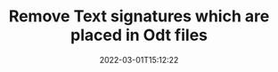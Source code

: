 ---
############################# Static ############################
layout: "auto-gen-signature"
date: 2022-03-01T15:12:22
draft: false
operation: Delete
signaturetype: Text
fileformat: Odt
productName: .NET
lang: en
productCode: net
otherformats: pdf doc docx docm dot dotm dotx odt ott rtf xls xlsx xlsm xlsb csv ods ots xltx xltm ppt pptx pps ppsx odp otp potx potm pptm ppsm
breadcrumb: Put Text signature on Odt for C#

############################# Head ############################
head_title: "Delete Text signatures from Odt files via C#"
head_description: "Deletion of specific Text signatures from signed Odt documents might be performed easily with short .NET code."

############################# Header ############################
title: "Remove Text signatures which are placed in Odt files"
description: "Delete various Text signatures from Odt documents. Removing Text signatures requires simple C# code."
bg_image: "https://cms.admin.containerize.com/templates/aspose/App_Themes/V3/images/bg/header1.png"
bg_overlay: false
button:
    enable: true

############################# SubMenu ############################
submenu:
    enable: true

    left:
        img_alt: "GroupDocs.Signature for .NET"
        image: "https://cms.admin.containerize.com/templates/groupdocs/images/product-logos/90x90-noborder/groupdocs-signature-net.png"
        product: "GroupDocs.Signature"
        platform: ".NET"



############################# About ############################
about:
    enable: true
    title: "Get information about GroupDocs.Signature for .NET API features"
    content: |
        [GroupDocs.Signature for .NET](https://products.groupdocs.com/signature/net/) API provides many ways to process your documents using electronic signatures. Digital signatures like texts, images, digital certificates, barcodes, QR-codes, stamps or metadata are available. Customers have possibility to add, delete, update, verify or search digital signatures at PDFs, MS Word documents, MS Excel workbooks, MS PowerPoint presentations, Adobe Photoshop files and various image formats. A vast number of useful features and settings are provided.
    

############################# Steps ############################
steps:
    enable: true
    title_left: "How to remove Text signatures from your Odt document"
    content_left: |
        [GroupDocs.Signature for .NET](https://products.groupdocs.com/signature/net/) provides useful feature for clearing Odt documents of Text signatures with a few lines of code.
        
        * Firstly, instantiate Signature object passing path to your document as a constructor parameter.
        * Then, create an appropriate signature object and set up its unique identifier.
        * After that, invoke Delete method passing signature object which must be deleted.
        * Finally, process operation results.

    title_right: "System Requirements"
    content_right: |
        GroupDocs.Signature for .NET are supported on all major platforms and operating systems. Before executing the code below, please make sure that you have the following prerequisites installed on your system.

        * Operating systems: Microsoft Windows, Linux, MacOS
        * Development environments: Microsoft Visual Studio, Xamarin, MonoDevelop
        * Frameworks: .NET Framework, .NET Standard, .NET Core, Mono
        * Download the latest version of GroupDocs.Signature for .NET from [Nuget](https://www.nuget.org/packages/groupdocs.signature)
         
    code: |
        ```csharp    
                
        // Set up input Odt file
        string filePath = "input.odt";

        // Instantiate Signature for input file
        using (GroupDocs.Signature.Signature signature = new GroupDocs.Signature.Signature(filePath))
        {
                // Id of signature which is supposed to be deleted
                // such Id may be obtained as result of search operation
                string id = "ff988ab1-7403-4c8d-8db7-f2a56b9f8530";

                // provide signature features to delete
                // set up particular signature id
                TextSignature signatureToDelete = new TextSignature(id);

                // delete signature
                bool deleteResult = signature.Delete(signatureToDelete);

                // process deletion result
                if (deleteResult)
                {
                    Console.WriteLine("Signature was deleted successfully!");
                }
        }
        ```

############################# Demos ############################
demos:
    enable: true
    title: "Signing with Text signatures Live Demo"
    content: |
       Add various electronic signatures to Odt file right now by visiting the [GroupDocs.Signature App](https://products.groupdocs.app/signature/family) website.          

############################# More Formats ############################
more_formats:
    enable: true
    title: "Delete your Text signatures with C#"
    content: |
        "Deletion of e-signatures which were added to various document formats. Remove signatures quickly without extra code."
    format: 
       
       
back_to_top:
    enable: true
---